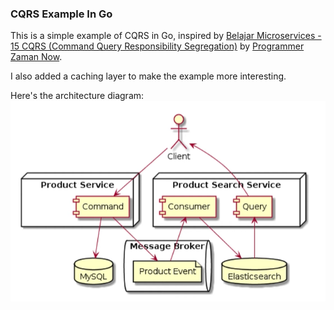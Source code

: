 ### CQRS Example In Go

This is a simple example of CQRS in Go, inspired by 
[Belajar Microservices - 15 CQRS (Command Query Responsibility Segregation)](https://www.youtube.com/watch?v=eei78T5Nz-U) by
[Programmer Zaman Now](https://www.youtube.com/@ProgrammerZamanNow). 

I also added a caching layer to make the example more interesting.

Here's the architecture diagram:  
![img.png](img.png)